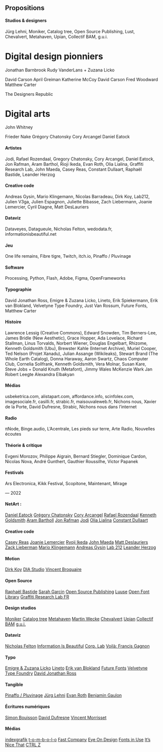 
## Propositions

#### Studios & designers
Jürg Lehni,
Moniker,
Catalog tree,
Open Source Publishing,
Lust,
Chevalvert,
Metahaven,
Upian,
Collectif BAM,
g.u.i.


# Digital design pionniers
Jonathan Barnbrook
Rudy VanderLans + Zuzana Licko 

David Carson
April Greiman
Katherine McCoy
David Carson
Fred Woodward
Matthew Carter

The Designers Republic

# Digital arts

John Whitney 

Frieder Nake
Grégory Chatonsky
Cory Arcangel 
Daniel Eatock

#### Artistes
Jodi,
Rafael Rozendaal,
Gregory Chatonsky,
Cory Arcangel,
Daniel Eatock,
Jon Rafman,
Aram Barthol,
Rioji Ikeda,
Evan Roth,
Olia Lialina,
Graffiti Research Lab,
John Maeda,
Casey Reas,
Constant Dullaart,
Raphaël Bastide,
Leander Herzog

#### Creative code
Andreas Gysin,
Mario Klingemann,
Nicolas Barradeau,
Dirk Koy,
Lab212,
Julien V3ga,
Julien Espagnon,
Juliette Bibasse,
Zach Liebermann,
Joanie Lemercier,
Cyril Diagne,
Matt DesLauriers

#### Dataviz
Dataveyes,
Datagueule,
Nicholas Felton,
wedodata.fr,
informationisbeautiful.net

#### Jeu
One life remains,
Fibre tigre,
Twitch,
itch.io,
Pinaffo / Pluvinage

#### Software
Processing,
Python,
Flash,
Adobe,
Figma,
OpenFrameworks

#### Typographie
David Jonathan Ross,
Emigre & Zuzana Licko,
Lineto,
Erik Spiekermann,
Erik van Blokland,
Velvetyne Type Foundry,
Just Van Rossum,
Future Fonts,
Matthew Carter

#### Histoire
Lawrence Lessig (Creative Commons),
Edward Snowden,
Tim Berners-Lee,
James Bridle (New Aesthetic),
Grace Hopper,
Ada Lovelace,
Richard Stallman,
Linus Torvalds,
Norbert Wiener,
Douglas Engelbart,
Rhizome,
Kenneth Goldsmith (Ubu),
Brewster Kahle (Internet Archive),
Muriel Cooper,
Ted Nelson (Projet Xanadu),
Julian Assange (Wikileaks),
Stewart Brand (The Whole Earth Catalog),
Donna Haraway,
Aaron Swartz,
Chaos Computer Club,
Cornelia Sollfrank,
Kenneth Goldsmith,
Vera Molnar,
Susan Kare,
Steve Jobs
+
Donald Knuth (Metafont),
Jimmy Wales
McKenzie Wark
Jan Robert Leegte 
Alexandra Elbakyan

#### Médias
usbeketrica.com,
alistapart.com,
affordance.info,
scinfolex.com,
imagesociale.fr,
casilli.fr,
strabic.fr,
maisouvaleweb.fr,
Nichons nous,
Xavier de la Porte,
David Dufresne,
Strabic,
Nichons nous dans l’internet

#### Radio
πNode,
Binge.audio,
L’Acentrale,
Les pieds sur terre,
Arte Radio,
Nouvelles écoutes

#### Théorie & critique
Evgeni Morozov,
Philippe Aigrain,
Bernard Stiegler,
Dominique Cardon,
Nicolas Nova,
André Gunthert,
Gauthier Roussilhe,
Victor Papanek

#### Festivals
Ars Electronica,
Kikk Festival,
Scopitone,
Maintenant,
Mirage





— 2022



#### NetArt : 
[Daniel Eatock](https://eatock.com/)
[Grégory Chatonsky](http://chatonsky.net/)
[Cory Arcangel](https://coryarcangel.com/)
[Rafael Rozendaal](https://www.newrafael.com/)
[Kenneth Goldsmith](https://ubuweb.com/)
[Aram Bartholl](https://arambartholl.com/)
[Jon Rafman](https://www.jonrafman.com/)
[Jodi](http://jodi.org/)
[Olia Lialina](http://art.teleportacia.org/)
[Constant Dullaart](https://constantdullaart.com)

#### Creative code
[Casey Reas](https://reas.com/)
[Joanie Lemercier](https://joanielemercier.com/)
[Ryoji Ikeda](https://www.ryojiikeda.com/)
[John Maeda](https://maedastudio.com/)
[Matt Deslauriers](https://www.mattdesl.com/)
[Zack Lieberman](https://zdlldz.com/)
[Mario Klingemann](http://quasimondo.com/)
[Andreas Gysin](https://ertdfgcvb.xyz/)
[Lab 212](https://www.lab212.org/)
[Leander Herzog](https://leanderherzog.ch/)

#### Motion
[Dirk Koy](https://dirkkoy.com/)
[DIA Studio](https://dia.tv/)
[Vincent Broquaire](http://www.vincentbroquaire.com/)

#### Open Source
[Raphaël Bastide](https://raphaelbastide.com/)
[Sarah Garcin](https://sarahgarcin.com/)
[Open Source Publishing](http://osp.kitchen/)
[Luuse](http://www.luuse.io/)
[Open Font Library](http://openfontlibrary.org/)
[Graffiti Research Lab FR](https://graffitiresearchlab.fr/)

#### Design studios
[Moniker](https://studiomoniker.com/)
[Catalog tree](https://www.catalogtree.net/)
[Metahaven](http://www.metahaven.net/)
[Martin Wecke](https://martinwecke.de/)
[Chevalvert](https://chevalvert.fr/)
[Upian](https://www.upian.com/)
[Collectif BAM](https://collectifbam.fr/)
[g.u.i.](https://g-u-i.net/)

#### Dataviz 
[Nicholas Felton](http://feltron.com/)
[Information Is Beautiful](https://informationisbeautiful.net/)
[Corp. Lab](https://www.corp-lab.com/)
[Voilà: Francis Gagnon](https://chezvoila.com/fr/)

#### Typo 
[Emigre & Zuzana Licko](https://www.emigre.com)
[Lineto](https://lineto.com/)
[Erik van Blokland](https://letterror.com/) 
[Future Fonts](https://www.futurefonts.xyz/)
[Velvetyne Type Foundry](http://velvetyne.fr/)
[David Jonathan Ross](https://djr.com/)

#### Tangible 
[Pinaffo / Pluvinage](https://pinaffo-pluvinage.com/)
[Jürg Lehni](http://juerglehni.com/)
[Evan Roth](http://www.evan-roth.com/)
[Benjamin Gaulon](http://recyclism.com/)

#### Écritures numériques
[Simon Bouisson](http://simonbouisson.com/)
[David Dufresne](http://www.davduf.net/)
[Vincent Morrisset](https://vincentmorisset.com/)

#### Médias
[indexgrafik](http://indexgrafik.fr/)
[t-o-m-b-o-l-o](https://www.t-o-m-b-o-l-o.eu/)
[Fast Company](https://www.fastcompany.com/co-design)
[Eye On Design](https://eyeondesign.aiga.org)
[Fonts in Use](https://fontsinuse.com)
[It’s Nice That](https://www.itsnicethat.com/)
[CTRL Z](https://ctrlzmag.com/)